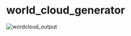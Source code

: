 # world_cloud_generator

![wordcloud_output](https://github.com/sanjeevrana90/world_cloud_generator/assets/122264554/23e62122-88d8-4ec9-9949-8efef1b1cef6)
